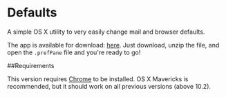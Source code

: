 Defaults
========

A simple OS X utility to very easily change mail and browser defaults.

The app is available for download: [here](http://kennethshawfriedman.com/defaults/). Just download, unzip the file, and open the `.prefPane` file and you're ready to go!

##Requirements

This version requires [Chrome](https://www.google.com/chrome/browser/) to be installed. OS X Mavericks is recommended, but it should work on all previous versions (above 10.2).